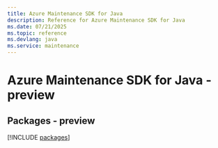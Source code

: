 ```yaml
---
title: Azure Maintenance SDK for Java
description: Reference for Azure Maintenance SDK for Java
ms.date: 07/21/2025
ms.topic: reference
ms.devlang: java
ms.service: maintenance
---
```

# Azure Maintenance SDK for Java - preview
## Packages - preview
[!INCLUDE [packages](maintenance-index.md)]